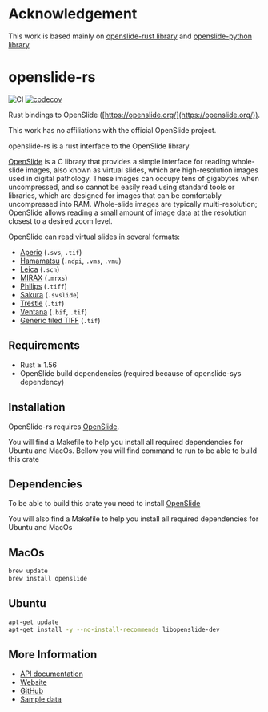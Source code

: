 # Acknowledgement

This work is based mainly on [openslide-rust library](https://github.com/ojskrede/openslide-rust)
and [openslide-python library](https://github.com/openslide/openslide-python)

# openslide-rs

![CI](https://github.com/AzHicham/openslide-rs/actions/workflows/workflow.yml/badge.svg)
[![codecov](https://codecov.io/gh/AzHicham/openslide-rs/branch/main/graph/badge.svg?token=Q848D95AF8)](https://codecov.io/gh/AzHicham/openslide-rs)

Rust bindings to OpenSlide ([https://openslide.org/](https://openslide.org/)).

This work has no affiliations with the official OpenSlide project.


openslide-rs is a rust interface to the OpenSlide library.

[OpenSlide] is a C library that provides a simple interface for reading
whole-slide images, also known as virtual slides, which are high-resolution
images used in digital pathology.  These images can occupy tens of gigabytes
when uncompressed, and so cannot be easily read using standard tools or
libraries, which are designed for images that can be comfortably
uncompressed into RAM.  Whole-slide images are typically multi-resolution;
OpenSlide allows reading a small amount of image data at the resolution
closest to a desired zoom level.

OpenSlide can read virtual slides in several formats:

* [Aperio][] (`.svs`, `.tif`)
* [Hamamatsu][] (`.ndpi`, `.vms`, `.vmu`)
* [Leica][] (`.scn`)
* [MIRAX][] (`.mrxs`)
* [Philips][] (`.tiff`)
* [Sakura][] (`.svslide`)
* [Trestle][] (`.tif`)
* [Ventana][] (`.bif`, `.tif`)
* [Generic tiled TIFF][] (`.tif`)

[OpenSlide]: https://openslide.org/
[Aperio]: https://openslide.org/formats/aperio/
[Hamamatsu]: https://openslide.org/formats/hamamatsu/
[Leica]: https://openslide.org/formats/leica/
[MIRAX]: https://openslide.org/formats/mirax/
[Philips]: https://openslide.org/formats/philips/
[Sakura]: https://openslide.org/formats/sakura/
[Trestle]: https://openslide.org/formats/trestle/
[Ventana]: https://openslide.org/formats/ventana/
[Generic tiled TIFF]: https://openslide.org/formats/generic-tiff/


## Requirements

* Rust &ge; 1.56
* OpenSlide build dependencies (required because of openslide-sys dependency)

## Installation

OpenSlide-rs requires [OpenSlide].

You will find a Makefile to help you install all required dependencies for Ubuntu and MacOs.
Bellow you will find command to run to be able to build this crate

## Dependencies

To be able to build this crate you need to install [OpenSlide](https://github.com/openslide/openslide)

You will also find a Makefile to help you install all required dependencies for Ubuntu and MacOs

## MacOs

```bash
brew update
brew install openslide
```

## Ubuntu

```bash
apt-get update
apt-get install -y --no-install-recommends libopenslide-dev
```

## More Information

- [API documentation](https://docs.rs/openslide_rs/latest/openslide/)
- [Website][OpenSlide]
- [GitHub](https://github.com/AzHicham/openslide-rs)
- [Sample data](https://openslide.cs.cmu.edu/download/openslide-testdata/)
